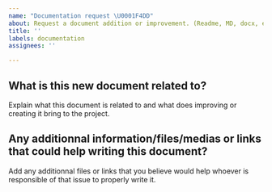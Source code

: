 ```yaml
---
name: "Documentation request \U0001F4DD"
about: Request a document addition or improvement. (Readme, MD, docx, etc.)
title: ''
labels: documentation
assignees: ''

---
```


## What is this new document related to?
Explain what this document is related to and what does improving or creating it bring to the project.

## Any additionnal information/files/medias or links that could help writing this document?
Add any additionnal files or links that you believe would help whoever is responsible of that issue to properly write it.
